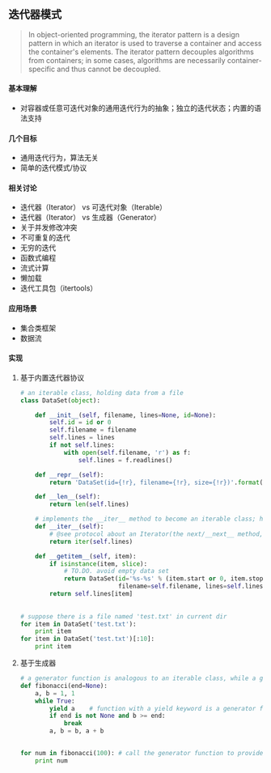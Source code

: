 ## 迭代器模式

> In object-oriented programming, the iterator pattern is a design pattern in which an iterator is used to traverse a container and access the container's elements. The iterator pattern decouples algorithms from containers; in some cases, algorithms are necessarily container-specific and thus cannot be decoupled.

#### 基本理解

* 对容器或任意可迭代对象的通用迭代行为的抽象；独立的迭代状态；内置的语法支持

#### 几个目标

* 通用迭代行为，算法无关
* 简单的迭代模式/协议

#### 相关讨论

* 迭代器（Iterator） vs 可迭代对象（Iterable）
* 迭代器（Iterator） vs 生成器（Generator）
* 关于并发修改冲突
* 不可重复的迭代
* 无穷的迭代
* 函数式编程
* 流式计算
* 懒加载
* 迭代工具包（itertools）

#### 应用场景

* 集合类框架
* 数据流

#### 实现

1. 基于内置迭代器协议

    ```python
    # an iterable class, holding data from a file
    class DataSet(object):

        def __init__(self, filename, lines=None, id=None):
            self.id = id or 0
            self.filename = filename
            self.lines = lines
            if not self.lines:
                with open(self.filename, 'r') as f:
                    self.lines = f.readlines()
    
        def __repr__(self):
            return 'DataSet(id={!r}, filename={!r}, size={!r})'.format(self.id, self.filename, len(self))
    
        def __len__(self):
            return len(self.lines)
    
        # implements the __iter__ method to become an iterable class; here we simply return an iterator of a list
        def __iter__(self):
            # @see protocol about an Iterator(the next/__next__ method, and the StopIteration Exception)
            return iter(self.lines)
    
        def __getitem__(self, item):
            if isinstance(item, slice):
                # TO.DO. avoid empty data set
                return DataSet(id='%s-%s' % (item.start or 0, item.stop or len(self)),
                               filename=self.filename, lines=self.lines[item])
            return self.lines[item]
         
     
    # suppose there is a file named 'test.txt' in current dir
    for item in DataSet('test.txt'):
        print item
    for item in DataSet('test.txt')[:10]:
        print item
    ```

2. 基于生成器

    ```python
    # a generator function is analogous to an iterable class, while a generator is analogous to an iterator
    def fibonacci(end=None):
        a, b = 1, 1
        while True:
            yield a    # function with a yield keyword is a generator function
            if end is not None and b >= end:
                break
            a, b = b, a + b
         
   
    for num in fibonacci(100): # call the generator function to provide a generator/iterator
        print num
    ```